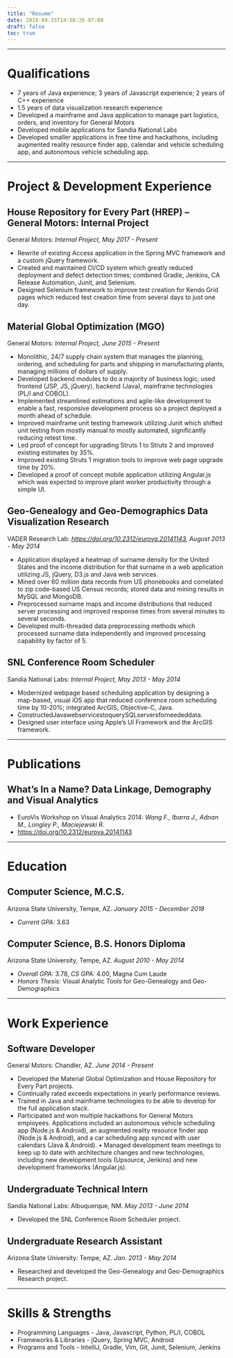 ```yaml
---
title: "Resume"
date: 2018-04-15T14:58:26-07:00
draft: false
toc: true
---
```


---
# Qualifications

* 7 years of Java experience; 3 years of Javascript experience; 2 years of C++ experience
* 1.5 years of data visualization research experience
* Developed a mainframe and Java application to manage part logistics, orders, and inventory for General Motors
* Developed mobile applications for Sandia National Labs
* Developed smaller applications in free time and hackathons, including augmented reality resource finder app, calendar and vehicle scheduling app, and autonomous vehicle scheduling app.

---
# Project & Development Experience

## House Repository for Every Part (HREP) – General Motors: Internal Project

General Motors: *Internal Project, May 2017 - Present*

* Rewrite of existing Access application in the Spring MVC framework and a custom jQuery
framework.
* Created and maintained CI/CD system which greatly reduced deployment and defect detection times; combined Gradle, Jenkins, CA Release Automation, Junit, and Selenium.
* Designed Selenium framework to improve test creation for Kendo Grid pages which reduced test creation time from several days to just one day.

## Material Global Optimization (MGO)

General Motors: *Internal Project, June 2015 - Present*

* Monolithic, 24/7 supply chain system that manages the planning, ordering, and scheduling for parts and shipping in manufacturing plants, managing millions of dollars of supply.
* Developed backend modules to do a majority of business logic; used frontend (JSP, JS, jQuery), backend (Java), mainframe technologies (PL/I and COBOL).
* Implemented streamlined estimations and agile-like development to enable a fast, responsive development process so a project deployed a month ahead of schedule.
* Improved mainframe unit testing framework utilizing Junit which shifted unit testing from mostly manual to mostly automated, significantly reducing retest time.
* Led proof of concept for upgrading Struts 1 to Struts 2 and improved existing estimates by 35%.
* Improved existing Struts 1 migration tools to improve web page upgrade time by 20%.
* Developed a proof of concept mobile application utilizing Angular.js which was expected to improve plant worker productivity through a simple UI.

## Geo-Genealogy and Geo-Demographics Data Visualization Research

VADER Research Lab: *https://doi.org/10.2312/eurova.20141143, August 2013 - May 2014*

* Application displayed a heatmap of surname density for the United States and the income distribution for that surname in a web application utilizing JS, jQuery, D3.js and Java web services.
* Mined over 60 million data records from US phonebooks and correlated to zip code-based US Census records; stored data and mining results in MySQL and MongoDB.
* Preprocessed surname maps and income distributions that reduced server processing and improved response times from several minutes to several seconds.
* Developed multi-threaded data preprocessing methods which processed surname data independently and improved processing capability by factor of 5.

## SNL Conference Room Scheduler

Sandia National Labs: *Internal Project, May 2013 - May 2014*

* Modernized webpage based scheduling application by designing a map-based, visual iOS app that
reduced conference room scheduling time by 10-20%; integrated ArcGIS, Objective-C, Java.
* ConstructedJavawebservicestoquerySQLserversforneededdata.
* Designed user interface using Apple’s UI Framework and the ArcGIS framework.

---
# Publications

## What’s In a Name? Data Linkage, Demography and Visual Analytics

* EuroVis Workshop on Visual Analytics 2014: *Wang F., Ibarra J., Adnan M., Longley P., Maciejewski R.*
* https://doi.org/10.2312/eurova.20141143

---
# Education

## Computer Science, M.C.S.

Arizona State University, Tempe, AZ. *January 2015 - December 2018*

* *Current GPA:* 3.63

## Computer Science, B.S. Honors Diploma

Arizona State University, Tempe, AZ. *August 2010 - May 2014*

* *Overall GPA:* 3.78, *CS GPA:* 4.00, Magna Cum Laude
* *Honors Thesis:* Visual Analytic Tools for Geo-Genealogy and Geo-Demographics

---
# Work Experience

## Software Developer

General Motors: Chandler, AZ. *June 2014 - Present*

* Developed the Material Global Optimization and House Repository for Every Part projects.
* Continually rated exceeds expectations in yearly performance reviews.
* Trained in Java and mainframe technologies to be able to develop for the full application stack.
* Participated and won multiple hackathons for General Motors employees. Applications included an autonomous vehicle scheduling app (Node.js & Android), an augmented reality resource finder app (Node.js & Android), and a car scheduling app synced with user calendars (Java & Android).
• Managed development team meetings to keep up to date with architecture changes and new technologies, including new development tools (Upsource, Jenkins) and new development frameworks (Angular.js).

## Undergraduate Technical Intern

Sandia National Labs: Albuquerque, NM. *May 2013 - June 2014*

* Developed the SNL Conference Room Scheduler project.

## Undergraduate Research Assistant

Arizona State University: Tempe, AZ. *Jan. 2013 - May 2014*

* Researched and developed the Geo-Genealogy and Geo-Demographics Research project.

---
# Skills & Strengths

* Programming Languages - Java, Javascript, Python, PL/I, COBOL
* Frameworks & Libraries - jQuery, Spring MVC, Android
* Programs and Tools - IntelliJ, Gradle, Vim, Git, Junit, Selenium, Jenkins
